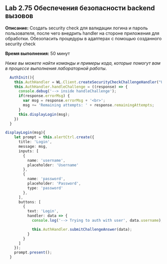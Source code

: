 ## Lab 2.75 Обеспечения безопасности backend вызовов

**Описание:** Создать security check для валидации логина и пароль пользователя, после чего внедрить handler на стороне приложения для обработки.  Обезопасить процедуры в адаптерах с помощью созданного security check

**Время выполнения:** 50 минут 

*Ниже вы можете найти команды и примеры кода, которые помогут вам в процессе выполнения лабораторной работы*. 

```typescript
  AuthInit(){
    this.AuthHandler = WL.Client.createSecurityCheckChallengeHandler("UserLogin");
    this.AuthHandler.handleChallenge = ((response) => {
      console.debug('--> inside handleChallenge');
      if(response.errorMsg) {
        var msg = response.errorMsg + '<br>';
        msg += 'Remaining attempts: ' + response.remainingAttempts;
      }
      this.displayLogin(msg);
    })
  }
```

```typescript
displayLogin(msg){
    let prompt = this.alertCtrl.create({
      title: 'Login',
      message: msg,
      inputs: [
        {
          name: 'username',
          placeholder: 'Username'
        },
        {
          name: 'password',
          placeholder: 'Password',
          type: 'password'
        },
      ],
      buttons: [
        {
          text: 'Login',
          handler: data => {
            console.log('--> Trying to auth with user', data.username);

            this.AuthHandler.submitChallengeAnswer(data);
          }
        }
      ]
    });
    prompt.present();
  }
```
